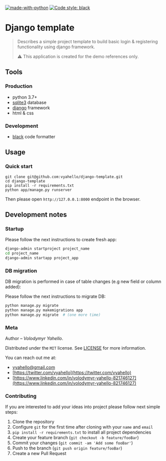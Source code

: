 [![made-with-python](https://img.shields.io/badge/Made%20with-Python-1f425f.svg)](https://www.python.org/)
[![Code style: black](https://img.shields.io/badge/code%20style-black-000000.svg)](https://github.com/psf/black)

# Django template

> Describes a simple project template to build basic login & registering functionality using django framework.
> 
> ⚠️ This application is created for the demo references only.

## Tools

### Production

- python 3.7+
- [sqlite3](https://www.sqlite.org/index.html) database
- [django](https://www.djangoproject.com/) framework
- html & css

### Development

- [black](https://black.readthedocs.io/en/stable/) code formatter

## Usage

### Quick start

```
git clone git@github.com:vyahello/django-template.git
cd django-template
pip install -r requirements.txt
python app/manage.py runserver
```

Then please open `http://127.0.0.1:8000` endpoint in the browser.

## Development notes

### Startup 

Please follow the next instructions to create fresh app:
```bash
django-admin startproject project_name
cd project_name 
django-admin startapp project_app
```

### DB migration

DB migration is performed in case of table changes (e.g new field or column added):

Please follow the next instructions to migrate DB:
```bash
python manage.py migrate
python manage.py makemigrations app
python manage.py migrate  # (one more time)
```

### Meta

Author – _Volodymyr Yahello_. 

Distributed under the `MIT` license. See [LICENSE](LICENSE.md) for more information.

You can reach out me at:
* [vyahello@gmail.com](vyahello@gmail.com)
* [https://twitter.com/vyahello](https://twitter.com/vyahello)
* [https://www.linkedin.com/in/volodymyr-yahello-821746127](https://www.linkedin.com/in/volodymyr-yahello-821746127)

### Contributing
If you are interested to add your ideas into project please follow next simple steps:

1. Clone the repository
2. Configure `git` for the first time after cloning with your `name` and `email`
3. `pip install -r requirements.txt` to install all project dependencies
4. Create your feature branch (`git checkout -b feature/fooBar`)
5. Commit your changes (`git commit -am 'Add some fooBar'`)
6. Push to the branch (`git push origin feature/fooBar`)
7. Create a new Pull Request
